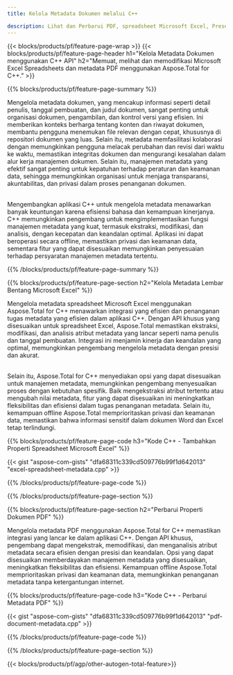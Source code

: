 ```yaml
---
title: Kelola Metadata Dokumen melalui C++ 

description: Lihat dan Perbarui PDF, spreadsheet Microsoft Excel, Presentasi PowerPoint, dan metadata dokumen Word melalui aplikasi C++ Anda.
---
```


{{< blocks/products/pf/feature-page-wrap >}}
{{< blocks/products/pf/feature-page-header h1="Kelola Metadata Dokumen menggunakan C++ API" h2="Memuat, melihat dan memodifikasi Microsoft Excel Spreadsheets dan metadata PDF menggunakan Aspose.Total for C++." >}}

{{% blocks/products/pf/feature-page-summary %}}

Mengelola metadata dokumen, yang mencakup informasi seperti detail penulis, tanggal pembuatan, dan judul dokumen, sangat penting untuk organisasi dokumen, pengambilan, dan kontrol versi yang efisien. Ini memberikan konteks berharga tentang konten dan riwayat dokumen, membantu pengguna menemukan file relevan dengan cepat, khususnya di repositori dokumen yang luas. Selain itu, metadata memfasilitasi kolaborasi dengan memungkinkan pengguna melacak perubahan dan revisi dari waktu ke waktu, memastikan integritas dokumen dan mengurangi kesalahan dalam alur kerja manajemen dokumen. Selain itu, manajemen metadata yang efektif sangat penting untuk kepatuhan terhadap peraturan dan keamanan data, sehingga memungkinkan organisasi untuk menjaga transparansi, akuntabilitas, dan privasi dalam proses penanganan dokumen.<br /><br />

Mengembangkan aplikasi C++ untuk mengelola metadata menawarkan banyak keuntungan karena efisiensi bahasa dan kemampuan kinerjanya. C++ memungkinkan pengembang untuk mengimplementasikan fungsi manajemen metadata yang kuat, termasuk ekstraksi, modifikasi, dan analisis, dengan kecepatan dan keandalan optimal. Aplikasi ini dapat beroperasi secara offline, memastikan privasi dan keamanan data, sementara fitur yang dapat disesuaikan memungkinkan penyesuaian terhadap persyaratan manajemen metadata tertentu.

{{% /blocks/products/pf/feature-page-summary  %}}


{{% blocks/products/pf/feature-page-section  h2="Kelola Metadata Lembar Bentang Microsoft Excel" %}}

Mengelola metadata spreadsheet Microsoft Excel menggunakan Aspose.Total for C++ menawarkan integrasi yang efisien dan penanganan tugas metadata yang efisien dalam aplikasi C++. Dengan API khusus yang disesuaikan untuk spreadsheet Excel, Aspose.Total memastikan ekstraksi, modifikasi, dan analisis atribut metadata yang lancar seperti nama penulis dan tanggal pembuatan. Integrasi ini menjamin kinerja dan keandalan yang optimal, memungkinkan pengembang mengelola metadata dengan presisi dan akurat. <br /><br />

Selain itu, Aspose.Total for C++ menyediakan opsi yang dapat disesuaikan untuk manajemen metadata, memungkinkan pengembang menyesuaikan proses dengan kebutuhan spesifik. Baik mengekstraksi atribut tertentu atau mengubah nilai metadata, fitur yang dapat disesuaikan ini meningkatkan fleksibilitas dan efisiensi dalam tugas penanganan metadata. Selain itu, kemampuan offline Aspose.Total memprioritaskan privasi dan keamanan data, memastikan bahwa informasi sensitif dalam dokumen Word dan Excel tetap terlindungi.

{{% blocks/products/pf/feature-page-code h3="Kode C++ - Tambahkan Properti Spreadsheet Microsoft Excel" %}}

{{< gist "aspose-com-gists" "dfa68311c339cd509776b99f1d642013" "excel-spreadsheet-metadata.cpp" >}}

{{% /blocks/products/pf/feature-page-code  %}}

{{% /blocks/products/pf/feature-page-section %}}


{{% blocks/products/pf/feature-page-section  h2="Perbarui Properti Dokumen PDF" %}}

Mengelola metadata PDF menggunakan Aspose.Total for C++ memastikan integrasi yang lancar ke dalam aplikasi C++. Dengan API khusus, pengembang dapat mengekstrak, memodifikasi, dan menganalisis atribut metadata secara efisien dengan presisi dan keandalan. Opsi yang dapat disesuaikan memberdayakan manajemen metadata yang disesuaikan, meningkatkan fleksibilitas dan efisiensi. Kemampuan offline Aspose.Total memprioritaskan privasi dan keamanan data, memungkinkan penanganan metadata tanpa ketergantungan internet.

{{% blocks/products/pf/feature-page-code h3="Kode C++ - Perbarui Metadata PDF" %}}

{{< gist "aspose-com-gists" "dfa68311c339cd509776b99f1d642013" "pdf-document-metadata.cpp" >}}

{{% /blocks/products/pf/feature-page-code  %}}

{{% /blocks/products/pf/feature-page-section %}}

{{< blocks/products/pf/agp/other-autogen-total-feature>}}